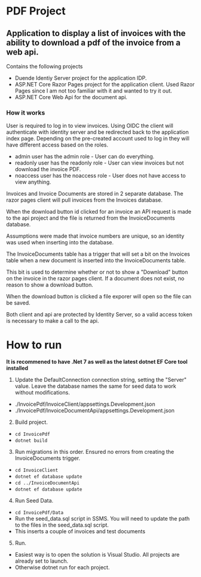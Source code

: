 # PDF Project
## Application to display a list of invoices with the ability to download a pdf of the invoice from a web api.

Contains the following projects
* Duende Identiy Server project for the application IDP.
* ASP.NET Core Razor Pages project for the application client.  Used Razor Pages since I am not too familiar with it and wanted to try it out.
* ASP.NET Core Web Api for the document api.


### How it works
User is required to log in to view invoices.  Using OIDC the client will authenticate with identity server and be redirected back to the application index page. Depending on the pre-created account used to log in they will have different access based on the roles. 
* admin user has the admin role - User can do everything.
* readonly user has the readonly role - User can view invoices but not download the invoice PDF.
* noaccess user has the noaccess role - User does not have access to view anything.

Invoices and Invoice Documents are stored in 2 separate database.  The razor pages client will pull invoices from the Invoices database.

When the download button id clicked for an invoice an API request is made to the api project and the file is returned from the InvoiceDocuments database.

Assumptions were made that invoice numbers are unique, so an identity was used when inserting into the database.

The InvoiceDocuments table has a trigger that will set a bit on the Invoices table when a new document is inserted into the InvoiceDocuments table.

This bit is used to determine whether or not to show a "Download" button on the invoice in the razor pages client.  If a document does not exist, no reason to show a download button.

When the download button is clicked a file exporer will open so the file can be saved.

Both client and api are protected by Identity Server, so a valid access token is necessary to make a call to the api.

# How to run
**It is recommened to have .Net 7 as well as the latest dotnet EF Core tool installed**

1. Update the DefaultConnection connection string, setting the "Server" value.  Leave the database names the same for seed data to work without modifications.
* ./InvoicePdf/InvoiceClient/appsettings.Development.json
* ./InvoicePdf/InvoiceDocumentApi/appsettings.Development.json

2. Build project.
* `cd InvoicePdf`
* `dotnet build`

3. Run migrations in this order.  Ensured no errors from creating the InvoiceDocuments trigger.
* `cd InvoiceClient`
* `dotnet ef database update`
* `cd ../InvoiceDocumentApi`
* `dotnet ef database update`

4. Run Seed Data.
* `cd InvoicePdf/Data`
* Run the seed_data.sql script in SSMS.  You will need to update the path to the files in the seed_data.sql script.
* This inserts a couple of invoices and test documents

5. Run.
* Easiest way is to open the solution is Visual Studio.  All projects are already set to launch.
* Otherwise dotnet run for each project.
